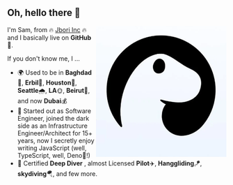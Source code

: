 ## Oh, hello there 👋

<img src="https://raw.githubusercontent.com/samjbori/samjbori/master/cover.png" align="right" width="300px"></img>

I'm Sam, from 🔥 [Jbori Inc](https://jbori.net/) 🔥 and I basically live on **GitHub**🐐.

If you don't know me, I ...

 - 🌍 Used to be in **Baghdad**🏺, **Erbil**🌄, **Houston**🤠, **Seattle**🌧️, **LA**🌞, **Beirut**🌲, and now **Dubai**💰
 - 🙊 Started out as Software Engineer, joined the dark side as an Infrastructure Engineer/Architect for 15+ years, now I secretly enjoy writing JavaScript (well, TypeScript, well, Deno🦕!)
 - 🤿 Certified **Deep Diver** , almost Licensed **Pilot**✈️, **Hanggliding**🪁, **skydiving**🪂, and few more.
